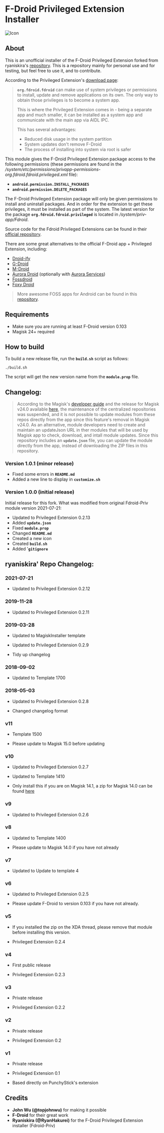 # F-Droid Privileged Extension Installer

![Icon](module_icon.png)

## About

This is an unofficial installer of the F-Droid Privileged Extension forked from ryaniskira's [repository](https://github.com/Magisk-Modules-Repo/Fdroid-Priv). This is a repository mainly for personal use and for testing, but feel free to use it, and to contribute.

According to the Privileged Extension's [download page](https://f-droid.org/en/packages/org.fdroid.fdroid.privileged/):

> **`org.fdroid.fdroid`** can make use of system privileges or permissions
to install, update and remove applications on its own. The only way to
obtain those privileges is to become a system app.
>
> This is where the Privileged Extension comes in - being a separate app
and much smaller, it can be installed as a system app and communicate
with the main app via AIDL IPC.
>
> This has several advantages:
>
> - Reduced disk usage in the system partition
> - System updates don't remove F-Droid
> - The process of installing into system via root is safer

This module gives the F-Droid Privileged Extension package access to the following permissions (these permissions are found in the */system/etc/permissions/privapp-permissions-org.fdroid.fdroid.privileged.xml* file):
- **`android.permission.INSTALL_PACKAGES`**
- **`android.permission.DELETE_PACKAGES`**

The F-Droid Privileged Extension package will only be given permissions to install and uninstall packages. And in order for the extension to get these privileges, it must be installed as part of the system. The latest version for the package **`org.fdroid.fdroid.privileged`** is located in */system/priv-app/Fdroid*.

Source code for the Fdroid Privileged Extensions can be found in their [official repository](https://gitlab.com/fdroid/privileged-extension).

There are some great alternatives to the official F-Droid app + Privileged Extension, including:
- [Droid-ify](https://github.com/Iamlooker/Droid-ify)
- [G-Droid](https://gitlab.com/gdroid/gdroidclient/)
- [M-Droid](https://github.com/SkyzohKey/M-Droid)
- [Aurora Droid](https://gitlab.com/AuroraOSS/auroradroid) (optionally with [Aurora Services](https://github.com/whyorean/AuroraServices))
- [Fossdroid](https://fossdroid.com/)
- [Foxy Droid](https://github.com/kitsunyan/foxy-droid)

> More awesome FOSS apps for Android can be found in this [repository](https://github.com/offa/android-foss).

## Requirements

- Make sure you are running at least F-Droid version 0.103
- Magisk 24+ required

## How to build

To build a new release file, run the **`build.sh`** script as follows:

```shell
./build.sh
```

The script will get the new version name from the **`module.prop`** file.

## Changelog:

> According to the Magisk's [developer guide](https://topjohnwu.github.io/Magisk/guides.html#magisk-modules) and the release for Magisk v24.0 available [here](https://github.com/topjohnwu/Magisk/releases/tag/v24.0), the maintenance of the centralized repositories was suspended, and it is not possible to update modules from these repos directly from the app since this feature's removal in Magisk v24.0. As an alternative, module developers need to create and maintain an updateJson URL in ther modules that will be used by Magisk app to check, download, and intall module updates. Since this repository includes an **`update.json`** file, you can update the module directly from the app, instead of downloading the ZIP files in this repository.


### Version 1.0.1 (minor release)
- Fixed some errors in **`README.md`**
- Added a new line to display in **`customize.sh`**

### Version 1.0.0 (initial release)

Initial release for this fork. What was modified from original Fdroid-Priv module version 2021-07-21:
- Updated to Privileged Extension 0.2.13
- Added **`update.json`**
- Fixed **`module.prop`**
- Changed **`README.md`**
- Created a new icon
- Created **`build.sh`**
- Added '**`gitignore`**

## ryaniskira' Repo Changelog:

### 2021-07-21

- Updated to Privileged Extension 0.2.12

### 2019-11-28

- Updated to Privileged Extension 0.2.11

### 2019-03-28

- Updated to MagiskInstaller template

- Updated to Privileged Extension 0.2.9

- Tidy up changelog

### 2018-09-02

- Updated to Template 1700

### 2018-05-03

- Updated to Privileged Extension 0.2.8

- Changed changelog format

### v11

- Template 1500

- Please update to Magisk 15.0 before updating

### v10

- Updated to Privileged Extension 0.2.7

- Updated to Template 1410

- Only install this if you are on Magisk 14.1, a zip for Magisk 14.0 can be found [here](https://www.androidfilehost.com/?fid=745849072291676800)

### v9

- Updated to Privileged Extension 0.2.6

### v8

- Updated to Template 1400

- Please update to Magisk 14.0 if you have not already

### v7

- Updated to Update to template 4

### v6

- Updated to Privileged Extension 0.2.5

- Please update F-Droid to version 0.103 if you have not already.

### v5

- If you installed the zip on the XDA thread, please remove that module before installing this version.

- Privileged Extension 0.2.4

### v4

- First public release

- Privileged Extension 0.2.3

### v3

- Private release

- Privileged Extension 0.2.2

### v2

- Private release

- Privileged Extension 0.2


### v1

- Private release

- Privileged Extension 0.1

- Based directly on PunchyStick's extension

## Credits

- **John Wu (@topjohnwu)** for making it possible
- **F-Droid** for their great work
- **Ryaniskira (@RyanHakurei)** for the F-Droid Privileged Extension installer (Fdroid-Priv)
